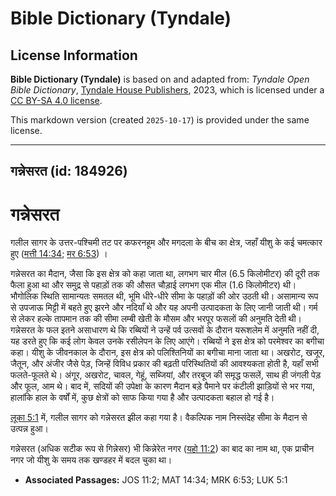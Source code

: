 # Bible Dictionary (Tyndale)

## License Information

**Bible Dictionary (Tyndale)** is based on and adapted from: _Tyndale Open Bible Dictionary_, [Tyndale House Publishers](https://tyndaleopenresources.com/), 2023, which is licensed under a [CC BY-SA 4.0 license](https://creativecommons.org/licenses/by-sa/4.0/legalcode.en).

This markdown version (created `2025-10-17`) is provided under the same license.



--------------------------------

## गन्नेसरत (id: 184926)

गन्नेसरत
========

गलील सागर के उत्तर\-पश्चिमी तट पर कफरनहूम और मगदला के बीच का क्षेत्र, जहाँ यीशु के कई चमत्कार हुए ([मत्ती 14:34](https://ref.ly/Matt14:34); [मर 6:53](https://ref.ly/Mark6:53)) ।

 गन्नेसरत का मैदान, जैसा कि इस क्षेत्र को कहा जाता था, लगभग चार मील (6\.5 किलोमीटर) की दूरी तक फैला हुआ था और समुद्र से पहाड़ों तक की औसत चौड़ाई लगभग एक मील (1\.6 किलोमीटर) थी। भौगोलिक स्थिति सामान्यतः समतल थी, भूमि धीरे\-धीरे सीमा के पहाड़ों की ओर उठती थी। असामान्य रूप से उपजाऊ मिट्टी में बहते हुए झरने और नदियाँ थे और यह अपनी उत्पादकता के लिए जानी जाती थी। गर्म से लेकर हल्के तापमान तक की सीमा लम्बी खेती के मौसम और भरपूर फसलों की अनुमति देती थी। गन्नेसरत के फल इतने असाधारण थे कि रब्बियों ने उन्हें पर्व उत्सवों के दौरान यरूशलेम में अनुमति नहीं दी, यह डरते हुए कि कई लोग केवल उनके रसीलेपन के लिए आएंगे। रब्बियों ने इस क्षेत्र को परमेश्वर का बगीचा कहा। यीशु के जीवनकाल के दौरान, इस क्षेत्र को पलिश्तिनियों का बगीचा माना जाता था। अखरोट, खजूर, जैतून, और अंजीर जैसे पेड़, जिन्हें विविध प्रकार की बढ़ती परिस्थितियों की आवश्यकता होती है, यहाँ सभी फलते\-फूलते थे। अंगूर, अखरोट, चावल, गेहूं, सब्जियां, और तरबूज की समृद्ध फसलें, साथ ही जंगली पेड़ और फूल, आम थे। बाद में, सदियों की उपेक्षा के कारण मैदान बड़े पैमाने पर कंटीली झाड़ियों से भर गया, हालांकि हाल के वर्षों में, कुछ क्षेत्रों को साफ किया गया है और उत्पादकता बहाल हो गई है।

[लूका 5:1](https://ref.ly/Luke5:1) में, गलील सागर को गन्नेसरत झील कहा गया है। वैकल्पिक नाम निस्संदेह सीमा के मैदान से उत्पन्न हुआ।

गन्नेसरत (अधिक सटीक रूप से गिन्नेसर) भी किन्नेरेत नगर ([यहो 11:2](https://ref.ly/Josh11:2)) का बाद का नाम था, एक प्राचीन नगर जो यीशु के समय तक खण्डहर में बदल चुका था।

* **Associated Passages:** JOS 11:2; MAT 14:34; MRK 6:53; LUK 5:1

